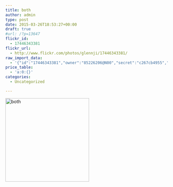 ```yaml
---
title: both
author: admin
type: post
date: 2015-03-26T18:53:27+00:00
draft: true
#url: /?p=13647
flickr_id:
  - 17446343381
flickr_url:
  - http://www.flickr.com/photos/glennji/17446343381/
raw_import_data:
  - '{"id":"17446343381","owner":"85226206@N00","secret":"c267cb4955","server":"7699","farm":8,"title":"both","ispublic":0,"isfriend":0,"isfamily":0,"description":{"_content":""},"dateupload":"1431157456","lastupdate":"1431157457","datetaken":"2015-03-26 18:53:27","datetakengranularity":0,"datetakenunknown":"1","ownername":"glennji","tags":"","machine_tags":"","originalsecret":"2196303a17","originalformat":"png","latitude":0,"longitude":0,"accuracy":0,"context":0,"media":"photo","media_status":"ready","url_o":"https://farm8.staticflickr.com/7699/17446343381_2196303a17_o.png","height_o":"260","width_o":"260"}'
price_table:
  - 'a:0:{}'
categories:
  - Uncategorized

---
```

<p class="flickr-image">
  <a href="http://www.flickr.com/photos/glennji/17446343381/" class="flickr-link"><img src="/wp-content/uploads/2015/03/17446343381_2196303a17_o.png" width="260" height="260" alt="both" class="keyring-img" /></a>
</p>
